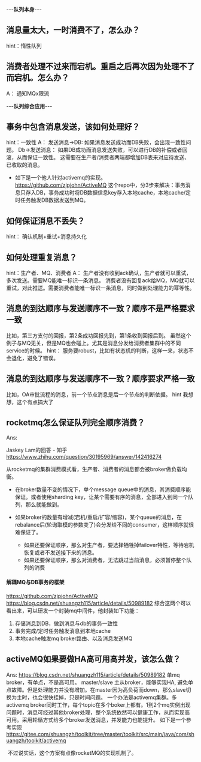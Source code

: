 ---**队列本身**---

## 消息量太大，一时消费不了，怎么办？
hint：惰性队列


## 消费者处理不过来而宕机。重启之后再次因为处理不了而宕机。怎么办？
A：
通知MQx限流



---**队列综合应用**---

## 事务中包含消息发送，该如何处理好？
hint：一致性
A：
发送消息->DB:
如果消息发送成功而DB失败，会出现一致性问题。
Db->发送消息：
如果DB成功而消息发送失败，可以进行DB的补偿或者回滚，从而保证一致性。
这需要在生产者/消费者两端都增加DB表来对应待发送、已收取的消息。

* 如下是一个他人针对activemq的实现。
  https://github.com/zjpjohn/ActiveMQ
  这个repo中，分3步来解决：事务消息只存入DB，事务成功时将DB数据信息key存入本地cache，本地cache/定时任务触发DB数据发送到MQ。



## 如何保证消息不丢失？
hint：
确认机制+重试+消息持久化




## 如何处理重复消息？
hint：生产者、MQ、消费者
A：
生产者没有收到ack确认，生产者就可以重试，多次发送。需要MQ能唯一标识一条消息。
消费者没有回复ack给MQ，MQ就可以重试，对此推送。需要消费者能唯一标识一条消息，同时做到处理能力的幂等性。




## 消息的到达顺序与发送顺序不一致？顺序不是严格要求一致
比如，第三方支付的回报，第2条成功回报先到，第1条收到回报后到。
虽然这个例子与MQ无关，但是MQ也会碰上。尤其是消息分发给消费者集群中的不同service的时候。
hint：
服务要robust，比如有状态机的判断，这样一来，状态不会退化，避免了错误。




## 消息的到达顺序与发送顺序不一致？顺序要求严格一致
比如，OA审批流程的消息，前一个节点消息是后一个节点的判断依据。
hint
我想想，这个有点搞大了



## rocketmq怎么保证队列完全顺序消费？

Ans:

 Jaskey Lam的回答 - 知乎 https://www.zhihu.com/question/30195969/answer/142416274

从rocketmq的集群消费模式看，生产者、消费者的消息都会被broker做负载均衡。

* 在broker数量不变的情况下，单个message queue中的消息，其消费顺序能保证。或者使用sharding key，让某个需要有序的消息，全部进入到同一个队列，那么就能做到。

* 如果broker的数量有增减(宕机/重启/扩容/缩容)，某个queue的消息，在rebalance后(轮询取模的参数变了)会分发给不同的consumer，这样顺序就很难保证了。
  * 如果还要保证顺序，那么对生产者，要选择牺牲掉failover特性，等待宕机恢复或者不发送接下来的消息。
  * 如果还要保证顺序，那么对消费者，无法跳过当前消息，必须暂停整个队列的消费



#### 解耦MQ与DB事务的框架

https://github.com/zjpjohn/ActiveMQ
https://blog.csdn.net/shuangzh115/article/details/50989182
综合这两个可以看出来，可以研发一个封装mq中间件，他封装如下功能：

1. 存储消息到DB，做到消息与db的事务一致性
2. 事务完成/定时任务触发消息到本地cache
3. 本地cache触发mq broker路由、以及消息发送MQ



## activeMQ如果要做HA高可用高并发，该怎么做？

Ans:
https://blog.csdn.net/shuangzh115/article/details/50989182
单mq broker，有单点，不是高可用。
master/slave 主从broker，能够实现HA, 避免单点故障。但是处理能力并没有增加。在master因为高负荷而down，那么slave切换为主时，也会很快挂掉，只是时间问题。
一个办法是activemq集群。多activemq broker同时工作，每个topic在多个boker上都有。1到2个mq实例出现问题时，消息可经过其他broker处理，整个系统依然可以健康工作，从而实现高可用。采用轮循方式给多个broker发送消息，并发能力也能提升。
如下是一个参考实现
https://gitee.com/shuangzh/toolkit/tree/master/toolkit/src/main/java/com/shuangzh/toolkit/activemq

 不过说实话，这个方案有点像rocketMQ的实现机制了。

